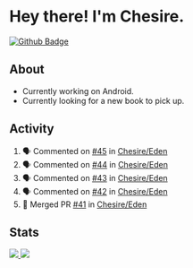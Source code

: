 # Hey there! I'm Chesire.

[![Github Badge](https://img.shields.io/badge/-Github-000?style=flat-square&logo=Github&logoColor=white&link=https://github.com/chesire)](https://github.com/chesire)

## About

<!-- Uses https://github.com/Chesire/natemoo-re -->
* Currently working on Android.
* Currently looking for a new book to pick up.
<!--
* Currently listening to: 
<a href="https://natemoo-re-iirbxe7wf.vercel.app/now-playing?open">
    <img src="https://natemoo-re-iirbxe7wf.vercel.app/now-playing" width="256" height="64" alt="Now Playing">
</a>  
-->

## Activity

<!-- Uses https://github.com/jamesgeorge007/github-activity-readme -->
<!--START_SECTION:activity-->
1. 🗣 Commented on [#45](https://github.com/Chesire/Eden/issues/45) in [Chesire/Eden](https://github.com/Chesire/Eden)
2. 🗣 Commented on [#44](https://github.com/Chesire/Eden/issues/44) in [Chesire/Eden](https://github.com/Chesire/Eden)
3. 🗣 Commented on [#43](https://github.com/Chesire/Eden/issues/43) in [Chesire/Eden](https://github.com/Chesire/Eden)
4. 🗣 Commented on [#42](https://github.com/Chesire/Eden/issues/42) in [Chesire/Eden](https://github.com/Chesire/Eden)
5. 🎉 Merged PR [#41](https://github.com/Chesire/Eden/pull/41) in [Chesire/Eden](https://github.com/Chesire/Eden)
<!--END_SECTION:activity-->

## Stats

<a href="https://github-readme-stats.vercel.app/api/top-langs/?username=chesire&theme=tokyonight">
    <img src="https://github-readme-stats.vercel.app/api/top-langs/?username=chesire&layout=compact&theme=tokyonight" >
</a>
<a href="https://github-readme-stats.vercel.app/api?username=chesire&show_icons=true&theme=tokyonight">
    <img src="https://github-readme-stats.vercel.app/api?username=chesire&show_icons=true&theme=tokyonight" >
</a>  
